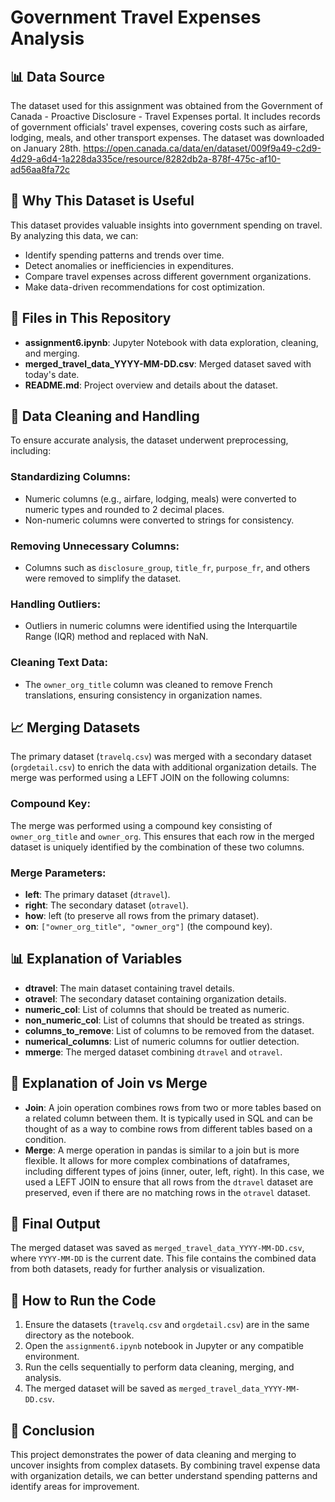 # Government Travel Expenses Analysis

## 📊 Data Source
The dataset used for this assignment was obtained from the Government of Canada - Proactive Disclosure - Travel Expenses portal. It includes records of government officials' travel expenses, covering costs such as airfare, lodging, meals, and other transport expenses. The dataset was downloaded on January 28th.
https://open.canada.ca/data/en/dataset/009f9a49-c2d9-4d29-a6d4-1a228da335ce/resource/8282db2a-878f-475c-af10-ad56aa8fa72c

## 🔹 Why This Dataset is Useful
This dataset provides valuable insights into government spending on travel. By analyzing this data, we can:

- Identify spending patterns and trends over time.
- Detect anomalies or inefficiencies in expenditures.
- Compare travel expenses across different government organizations.
- Make data-driven recommendations for cost optimization.

## 📁 Files in This Repository

- **assignment6.ipynb**: Jupyter Notebook with data exploration, cleaning, and merging.
- **merged_travel_data_YYYY-MM-DD.csv**: Merged dataset saved with today's date.
- **README.md**: Project overview and details about the dataset.

## 🔹 Data Cleaning and Handling
To ensure accurate analysis, the dataset underwent preprocessing, including:

### Standardizing Columns:
- Numeric columns (e.g., airfare, lodging, meals) were converted to numeric types and rounded to 2 decimal places.
- Non-numeric columns were converted to strings for consistency.

### Removing Unnecessary Columns:
- Columns such as `disclosure_group`, `title_fr`, `purpose_fr`, and others were removed to simplify the dataset.

### Handling Outliers:
- Outliers in numeric columns were identified using the Interquartile Range (IQR) method and replaced with NaN.

### Cleaning Text Data:
- The `owner_org_title` column was cleaned to remove French translations, ensuring consistency in organization names.

## 📈 Merging Datasets
The primary dataset (`travelq.csv`) was merged with a secondary dataset (`orgdetail.csv`) to enrich the data with additional organization details. The merge was performed using a LEFT JOIN on the following columns:

### Compound Key:
The merge was performed using a compound key consisting of `owner_org_title` and `owner_org`. This ensures that each row in the merged dataset is uniquely identified by the combination of these two columns.

### Merge Parameters:
- **left**: The primary dataset (`dtravel`).
- **right**: The secondary dataset (`otravel`).
- **how**: left (to preserve all rows from the primary dataset).
- **on**: `["owner_org_title", "owner_org"]` (the compound key).


## 📊 Explanation of Variables

- **dtravel**: The main dataset containing travel details.
- **otravel**: The secondary dataset containing organization details.
- **numeric_col**: List of columns that should be treated as numeric.
- **non_numeric_col**: List of columns that should be treated as strings.
- **columns_to_remove**: List of columns to be removed from the dataset.
- **numerical_columns**: List of numeric columns for outlier detection.
- **mmerge**: The merged dataset combining `dtravel` and `otravel`.

## 🔹 Explanation of Join vs Merge
- **Join**: A join operation combines rows from two or more tables based on a related column between them. It is typically used in SQL and can be thought of as a way to combine rows from different tables based on a condition.
- **Merge**: A merge operation in pandas is similar to a join but is more flexible. It allows for more complex combinations of dataframes, including different types of joins (inner, outer, left, right). In this case, we used a LEFT JOIN to ensure that all rows from the `dtravel` dataset are preserved, even if there are no matching rows in the `otravel` dataset.

## 📁 Final Output
The merged dataset was saved as `merged_travel_data_YYYY-MM-DD.csv`, where `YYYY-MM-DD` is the current date. This file contains the combined data from both datasets, ready for further analysis or visualization.

## 🔹 How to Run the Code
1. Ensure the datasets (`travelq.csv` and `orgdetail.csv`) are in the same directory as the notebook.
2. Open the `assignment6.ipynb` notebook in Jupyter or any compatible environment.
3. Run the cells sequentially to perform data cleaning, merging, and analysis.
4. The merged dataset will be saved as `merged_travel_data_YYYY-MM-DD.csv`.

## 📌 Conclusion
This project demonstrates the power of data cleaning and merging to uncover insights from complex datasets. By combining travel expense data with organization details, we can better understand spending patterns and identify areas for improvement.
